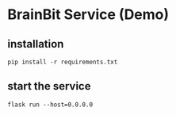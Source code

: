 # BrainBit Service (Demo)

## installation

```text
pip install -r requirements.txt
```

## start the service

```text
flask run --host=0.0.0.0
```
